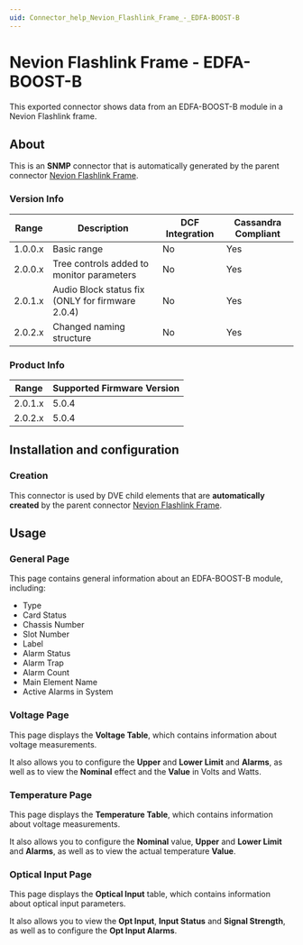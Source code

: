 ```yaml
---
uid: Connector_help_Nevion_Flashlink_Frame_-_EDFA-BOOST-B
---
```


# Nevion Flashlink Frame - EDFA-BOOST-B

This exported connector shows data from an EDFA-BOOST-B module in a Nevion Flashlink frame.

## About

This is an **SNMP** connector that is automatically generated by the parent connector [Nevion Flashlink Frame](xref:Connector_help_Nevion_Flashlink_Frame).

### Version Info

| Range     | Description                                      | DCF Integration     | Cassandra Compliant     |
|------------------|--------------------------------------------------|---------------------|-------------------------|
| 1.0.0.x          | Basic range                                      | No                  | Yes                     |
| 2.0.0.x          | Tree controls added to monitor parameters        | No                  | Yes                     |
| 2.0.1.x          | Audio Block status fix (ONLY for firmware 2.0.4) | No                  | Yes                     |
| 2.0.2.x          | Changed naming structure                         | No                  | Yes                     |

### Product Info

| Range | Supported Firmware Version |
|------------------|-----------------------------|
| 2.0.1.x          | 5.0.4                       |
| 2.0.2.x          | 5.0.4                       |

## Installation and configuration

### Creation

This connector is used by DVE child elements that are **automatically created** by the parent connector [Nevion Flashlink Frame](xref:Connector_help_Nevion_Flashlink_Frame).

## Usage

### General Page

This page contains general information about an EDFA-BOOST-B module, including:

- Type
- Card Status
- Chassis Number
- Slot Number
- Label
- Alarm Status
- Alarm Trap
- Alarm Count
- Main Element Name
- Active Alarms in System

### Voltage Page

This page displays the **Voltage Table**, which contains information about voltage measurements.

It also allows you to configure the **Upper** and **Lower Limit** and **Alarms**, as well as to view the **Nominal** effect and the **Value** in Volts and Watts.

### Temperature Page

This page displays the **Temperature Table**, which contains information about voltage measurements.

It also allows you to configure the **Nominal** value, **Upper** and **Lower Limit** and **Alarms**, as well as to view the actual temperature **Value**.

### Optical Input Page

This page displays the **Optical Input** table, which contains information about optical input parameters.

It also allows you to view the **Opt Input**, **Input Status** and **Signal Strength**, as well as to configure the **Opt Input Alarms**.
